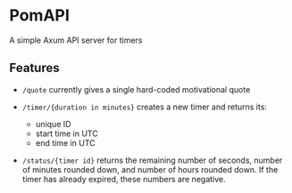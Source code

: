 # PomAPI

A simple Axum API server for timers

## Features

- `/quote` currently gives a single hard-coded motivational quote

- `/timer/{duration in minutes}` creates a new timer and returns its:
  - unique ID
  - start time in UTC
  - end time in UTC

- `/status/{timer id}` returns the remaining number of seconds, number of minutes rounded down, and number of hours rounded down. If the timer has already expired, these numbers are negative. 
